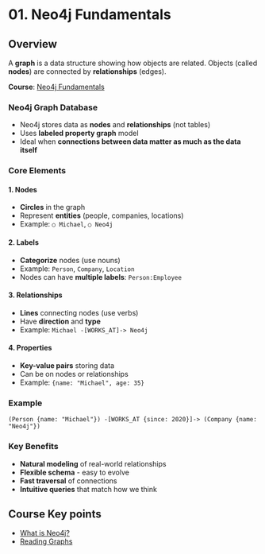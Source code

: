# 01. Neo4j Fundamentals

## Overview
A **graph** is a data structure showing how objects are related. Objects (called **nodes**) are connected by **relationships** (edges).

**Course**: [Neo4j Fundamentals](https://graphacademy.neo4j.com/courses/neo4j-fundamentals/?category=beginners)

### Neo4j Graph Database
- Neo4j stores data as **nodes** and **relationships** (not tables)
- Uses **labeled property graph** model
- Ideal when **connections between data matter as much as the data itself**

### Core Elements

#### 1. Nodes
- **Circles** in the graph
- Represent **entities** (people, companies, locations)
- Example: `○ Michael`, `○ Neo4j`

#### 2. Labels
- **Categorize** nodes (use nouns)
- Example: `Person`, `Company`, `Location`
- Nodes can have **multiple labels**: `Person:Employee`

#### 3. Relationships
- **Lines** connecting nodes (use verbs)
- Have **direction** and **type**
- Example: `Michael -[WORKS_AT]-> Neo4j`

#### 4. Properties
- **Key-value pairs** storing data
- Can be on nodes or relationships
- Example: `{name: "Michael", age: 35}`

### Example
```
(Person {name: "Michael"}) -[WORKS_AT {since: 2020}]-> (Company {name: "Neo4j"})
```

### Key Benefits
- **Natural modeling** of real-world relationships
- **Flexible schema** - easy to evolve
- **Fast traversal** of connections
- **Intuitive queries** that match how we think

## Course Key points
- [What is Neo4j?](https://graphacademy.neo4j.com/courses/neo4j-fundamentals/1-graph-thinking/1-what-is-neo4j/)
- [Reading Graphs](https://graphacademy.neo4j.com/courses/neo4j-fundamentals/2-querying-graphs/1-reading-data/)